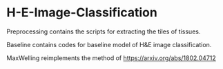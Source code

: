 # H-E-Image-Classification

Preprocessing contains the scripts for extracting the tiles of tissues.

Baseline contains codes for baseline model of H&E image classification.

MaxWelling reimplements the method of https://arxiv.org/abs/1802.04712
